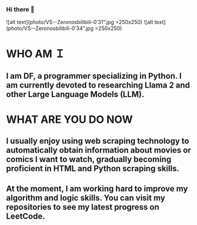 ### Hi there 👋
![alt text](photo/VS--Zeronosbilibili-0’31”.jpg =250x250)
![alt text](photo/VS--Zeronosbilibili-0’34”.jpg =250x250)

# WHO AM Ｉ

##  I am DF, a programmer specializing in Python. I am currently devoted to researching Llama 2 and other Large Language Models (LLM).

# WHAT ARE YOU DO NOW

## I usually enjoy using web scraping technology to automatically obtain information about movies or comics I want to watch, gradually becoming proficient in HTML and Python scraping skills.

## At the moment, I am working hard to improve my algorithm and logic skills. You can visit my repositories to see my latest progress on LeetCode.